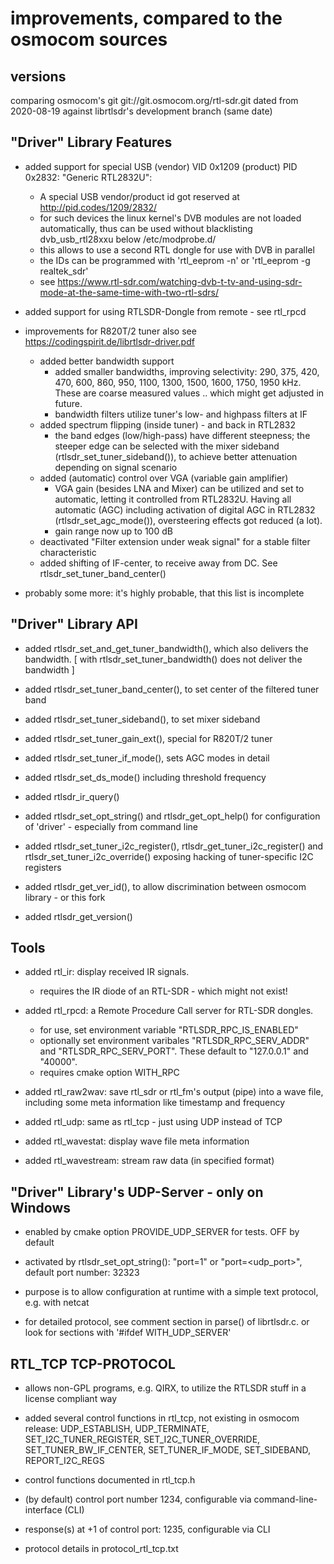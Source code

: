 
# improvements, compared to the osmocom sources


## versions

comparing osmocom's git git://git.osmocom.org/rtl-sdr.git dated from 2020-08-19
against librtlsdr's development branch (same date)


## "Driver" Library Features

* added support for special USB (vendor) VID 0x1209 (product) PID 0x2832: "Generic RTL2832U":
  * A special USB vendor/product id got reserved at http://pid.codes/1209/2832/
  * for such devices the linux kernel's DVB modules are not loaded automatically, thus can be used without blacklisting dvb_usb_rtl28xxu below /etc/modprobe.d/
  * this allows to use a second RTL dongle for use with DVB in parallel
  * the IDs can be programmed with 'rtl_eeprom -n' or 'rtl_eeprom -g realtek_sdr'
  * see https://www.rtl-sdr.com/watching-dvb-t-tv-and-using-sdr-mode-at-the-same-time-with-two-rtl-sdrs/

* added support for using RTLSDR-Dongle from remote - see rtl_rpcd

* improvements for R820T/2 tuner
  also see https://codingspirit.de/librtlsdr-driver.pdf
  * added better bandwidth support
    * added smaller bandwidths, improving selectivity:
      290, 375, 420, 470, 600, 860, 950, 1100, 1300, 1500, 1600, 1750, 1950 kHz.
      These are coarse measured values .. which might get adjusted in future.
    * bandwidth filters utilize tuner's low- and highpass filters at IF
  * added spectrum flipping (inside tuner) - and back in RTL2832
    * the band edges (low/high-pass) have different steepness;
      the steeper edge can be selected with the mixer sideband (rtlsdr_set_tuner_sideband()),
      to achieve better attenuation depending on signal scenario
  * added (automatic) control over VGA (variable gain amplifier)
    * VGA gain (besides LNA and Mixer) can be utilized and set to automatic,
      letting it controlled from RTL2832U.
      Having all automatic (AGC) including activation of digital AGC in RTL2832
      (rtlsdr_set_agc_mode()), oversteering effects got reduced (a lot).
    * gain range now up to 100 dB
  * deactivated "Filter extension under weak signal" for a stable filter characteristic
  * added shifting of IF-center, to receive away from DC. See rtlsdr_set_tuner_band_center()

* probably some more: it's highly probable, that this list is incomplete


## "Driver" Library API

* added rtlsdr_set_and_get_tuner_bandwidth(), which also delivers the bandwidth.
 [ with rtlsdr_set_tuner_bandwidth() does not deliver the bandwidth ]

* added rtlsdr_set_tuner_band_center(),  to set center of the filtered tuner band

* added rtlsdr_set_tuner_sideband(), to set mixer sideband

* added rtlsdr_set_tuner_gain_ext(), special for R820T/2 tuner

* added rtlsdr_set_tuner_if_mode(), sets AGC modes in detail

* added rtlsdr_set_ds_mode() including threshold frequency

* added rtlsdr_ir_query()

* added rtlsdr_set_opt_string() and rtlsdr_get_opt_help()
 for configuration of 'driver' - especially from command line

* added rtlsdr_set_tuner_i2c_register(), rtlsdr_get_tuner_i2c_register()
 and rtlsdr_set_tuner_i2c_override()
 exposing hacking of tuner-specific I2C registers

* added rtlsdr_get_ver_id(),
 to allow discrimination between osmocom library - or this fork

* added rtlsdr_get_version()


## Tools

* added rtl_ir:
 display received IR signals.
  * requires the IR diode of an RTL-SDR - which might not exist!

* added rtl_rpcd:
 a Remote Procedure Call server for RTL-SDR dongles.
  * for use, set environment variable "RTLSDR_RPC_IS_ENABLED"
  * optionally set environment varibales "RTLSDR_RPC_SERV_ADDR"
    and "RTLSDR_RPC_SERV_PORT". These default to "127.0.0.1" and "40000".
  * requires cmake option WITH_RPC

* added rtl_raw2wav:
 save rtl_sdr or rtl_fm's output (pipe) into a wave file,
 including some meta information like timestamp and frequency

* added rtl_udp:
 same as rtl_tcp - just using UDP instead of TCP

* added rtl_wavestat:
 display wave file meta information

* added rtl_wavestream:
 stream raw data (in specified format)



## "Driver" Library's UDP-Server - only on Windows

* enabled by cmake option PROVIDE_UDP_SERVER for tests. OFF by default

* activated by rtlsdr_set_opt_string(): "port=1" or "port=<udp_port>",
 default port number: 32323

* purpose is to allow configuration at runtime with a simple text protocol, e.g. with netcat

* for detailed protocol, see comment section in parse() of librtlsdr.c.
 or look for sections with '#ifdef WITH_UDP_SERVER'



## RTL_TCP TCP-PROTOCOL

* allows non-GPL programs, e.g. QIRX, to utilize the RTLSDR stuff in a license compliant way

* added several control functions in rtl_tcp, not existing in osmocom release:
 UDP_ESTABLISH, UDP_TERMINATE, SET_I2C_TUNER_REGISTER, SET_I2C_TUNER_OVERRIDE,
 SET_TUNER_BW_IF_CENTER, SET_TUNER_IF_MODE, SET_SIDEBAND, REPORT_I2C_REGS

* control functions documented in rtl_tcp.h

* (by default) control port number 1234, configurable via command-line-interface (CLI)

* response(s) at +1 of control port: 1235, configurable via CLI

* protocol details in protocol_rtl_tcp.txt

